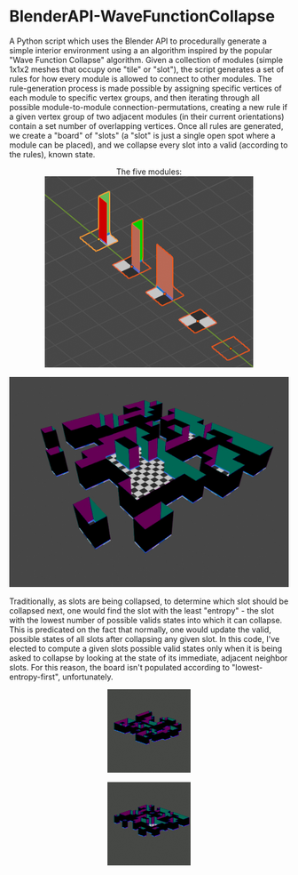 # BlenderAPI-WaveFunctionCollapse

A Python script which uses the Blender API to procedurally generate a simple interior environment using a an algorithm inspired by the popular "Wave Function Collapse" algorithm.
Given a collection of modules (simple 1x1x2 meshes that occupy one "tile" or "slot"), the script generates a set of rules for how every module is allowed to connect to other modules.
The rule-generation process is made possible by assigning specific vertices of each module to specific vertex groups, and then iterating through all possible module-to-module connection-permutations, creating a new rule if a given vertex group of two adjacent modules (in their current orientations) contain a set number of overlapping vertices.
Once all rules are generated, we create a "board" of "slots" (a "slot" is just a single open spot where a module can be placed), and we collapse every slot into a valid (according to the rules), known state.




<p align="center">
The five modules:<br>
<img src="https://github.com/PaulBenMarsh/BlenderAPI-WaveFunctionCollapse/blob/master/screenshots/five_modules.png?raw=true">
</p>

<p align="center">
<img src="https://github.com/PaulBenMarsh/BlenderAPI-WaveFunctionCollapse/blob/master/screenshots/board.png?raw=true">
</p>

Traditionally, as slots are being collapsed, to determine which slot should be collapsed next, one would find the slot with the least "entropy" - the slot with the lowest number of possible valids states into which it can collapse.
This is predicated on the fact that normally, one would update the valid, possible states of all slots after collapsing any given slot. In this code, I've elected to compute a given slots possible valid states only when it is being asked to collapse by looking at the state of its immediate, adjacent neighbor slots.
For this reason, the board isn't populated according to "lowest-entropy-first", unfortunately.

<span>
<p align="center">
<img src="https://github.com/PaulBenMarsh/BlenderAPI-WaveFunctionCollapse/blob/master/screenshots/loop_1.gif?raw=true">
</p>

<p align="center">
<img src="https://github.com/PaulBenMarsh/BlenderAPI-WaveFunctionCollapse/blob/master/screenshots/loop_2.gif?raw=true">
</p>
</span>
